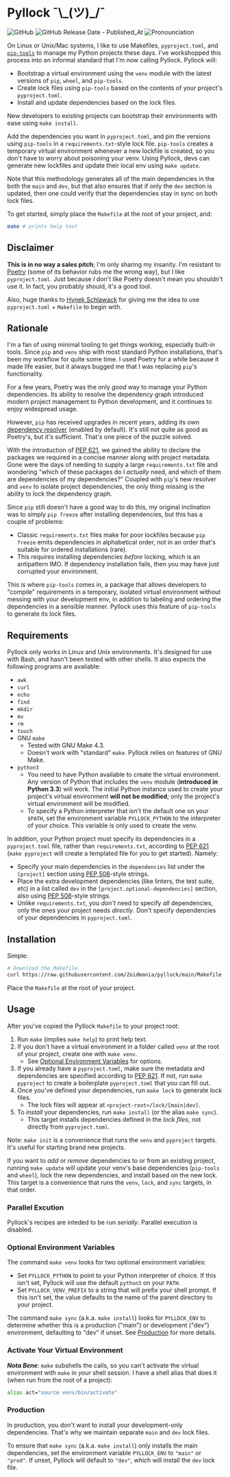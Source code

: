 # Pyllock ¯\\\_(ツ)_/¯

![GitHub](https://img.shields.io/github/license/Zoidmania/pyllock)
![GitHub Release Date - Published_At](https://img.shields.io/github/release-date/Zoidmania/Pyllock)
![Pronounciation](https://img.shields.io/badge/pronounciation-like_%22pilluck%22-blue)

On Linux or Unix/Mac systems, I like to use Makefiles, `pyproject.toml`, and
[`pip-tools`][pip-tools] to manage my Python projects these days. I've workshopped this process into
an informal standard that I'm now calling Pyllock. Pyllock will:

[pip-tools]: https://github.com/jazzband/pip-tools/

- Bootstrap a virtual environment using the `venv` module with the latest versions of `pip`,
  `wheel`, and `pip-tools`.
- Create lock files using `pip-tools` based on the contents of your project's `pyproject.toml`.
- Install and update dependencies based on the lock files.

New developers to existing projects can bootstrap their environments with ease using `make install`.

Add the dependencies you want in `pyproject.toml`, and pin the versions using `pip-tools` in a
`requirements.txt`-style lock file. `pip-tools` creates a temporary virtual environment whenever a
new lockfile is created, so you don't have to worry about poisoning your venv. Using Pyllock, devs can
generate new lockfiles and update their local env using `make update`.

Note that this methodology generates all of the main dependencies in the both the `main` and `dev`,
but that also ensures that if only the `dev` section is updated, then one could verify that the
dependencies stay in sync on both lock files.

To get started, simply place the `Makefile` at the root of your project, and:

```bash
make # prints help text
```

## Disclaimer

**This is in no way a sales pitch**; I'm only sharing my insanity. I'm resistant to [Poetry][poetry]
(some of its behavior rubs me the wrong way), but I like `pyproject.toml`. Just because _I_ don't
like Poetry doesn't mean you shouldn't use it. In fact, you probably should, it's a good tool.

[poetry]: https://python-poetry.org/

Also, huge thanks to [Hynek Schlawack][blog] for giving me the idea to use `pyproject.toml` +
`Makefile` to begin with.

[blog]: https://hynek.me/til/pip-tools-and-pyproject-toml/

## Rationale

I'm a fan of using minimal tooling to get things working, especially built-in tools. Since `pip` and
`venv` ship with most standard Python installations, that's been my workflow for quite some time. I
used Poetry for a while because it made life easier, but it always bugged me that I was replacing
`pip`'s functionality.

For a few years, Poetry was the only _good_ way to manage your Python dependencies. Its ability to
resolve the dependency graph introduced modern project management to Python development, and it
continues to enjoy widespread usage.

However, `pip` has received upgrades in recent years, adding its own [dependency resolver][pip-res]
(enabled by default). It's still not quite as good as Poetry's, but it's sufficient. That's one
piece of the puzzle solved.

[pip-res]: https://pip.pypa.io/en/stable/topics/dependency-resolution/

With the introduction of [PEP 621][pep-621], we gained the ability to declare the packages we
required in a concise manner along with project metadata. Gone were the days of needing to supply a
large `requirements.txt` file and wondering "which of these packages do I _actually_ need, and which
of them are dependencies of my dependencies?" Coupled with `pip`'s new resolver and `venv` to
isolate project dependencies, the only thing missing is the ability to lock the dependency graph.

Since `pip` still doesn't have a good way to do this, my original inclination was to simply
`pip freeze` after installing dependencies, but this has a couple of problems:

- Classic `requirements.txt` files make for poor lockfiles because `pip freeze` emits dependencies
  in alphabetical order, not in an order that's suitable for ordered installations (rare).
- This requires installing dependencies _before_ locking, which is an antipattern IMO. If dependency
  installation fails, then you may have just corrupted your environment.

This is where `pip-tools` comes in, a package that allows developers to "compile" requirements in a
temporary, isolated virtual environment without messing with your development env, in addition to
labeling and ordering the dependencies in a sensible manner. Pyllock uses this feature of `pip-tools`
to generate its lock files.

## Requirements

Pyllock only works in Linux and Unix environments. It's designed for use with Bash, and hasn't been
tested with other shells. It also expects the following programs are available:

- `awk`
- `curl`
- `echo`
- `find`
- `mkdir`
- `mv`
- `rm`
- `touch`
- GNU `make`
    - Tested with GNU Make 4.3.
    - Doesn't work with "standard" `make`. Pyllock relies on features of GNU Make.
- `python3`
    - You need to have Python available to create the virtual environment. Any version of Python
      that includes the `venv` module (**introduced in Python 3.3**) will work. The initial Python
      instance used to create your project's virtual environment **will not be modified**; only the
      project's virtual environment will be modified.
    - To specify a Python interpreter that isn't the default one on your `$PATH`, set the
      environment variable `PYLLOCK_PYTHON` to the interpreter of your choice. This variable is only
      used to create the venv.

In addition, your Python project must specify its dependencies in a `pyproject.toml` file, rather
than `requirements.txt`, according to [PEP 621][pep-621] (`make pyproject` will create a templated
file for you to get started). Namely:

- Specify your main dependencies in the `dependencies` list under the `[project]` section using
  [PEP 508][pep-508]-style strings.
- Place the extra development dependencies (like linters, the test suite, etc) in a list called
  `dev` in the `[project.optional-dependencies]` section, also using [PEP 508][pep-508]-style
  strings.
- Unlike `requirements.txt`, you _don't_ need to specify _all_ dependencies, only the ones your
  project needs _directly_. Don't specify dependencies of your dependencies in `pyproject.toml`.

[pep-621]: https://peps.python.org/pep-0621/
[pep-508]: https://peps.python.org/pep-0508/

## Installation

Simple:

```bash
# Download the Makefile
curl https://raw.githubusercontent.com/Zoidmania/pyllock/main/Makefile -o Makefile
```

Place the `Makefile` at the root of your project.

## Usage

After you've copied the Pyllock `Makefile` to your project root:

1. Run `make` (implies `make help`) to print help text.
1. If you don't have a virtual environment in a folder called `venv` at the root of your project,
   create one with `make venv`.
    - See [Optional Environment Variables](#optional-environment-variables) for options.
1. If you already have a `pyproject.toml`, make sure the metadata and dependencies are specified
   according to [PEP 621][pep-621]. If not, run `make pyproject` to create a boilerplate
   `pyproject.toml` that you can fill out.
1. Once you've defined your dependencies, run `make lock` to generate lock files.
    - The lock files will appear at `<project-root>/lock/[main|dev]`.
1. To _install_ your dependencies, run `make install` (or the alias `make sync`).
    - This target installs dependencies defined in the _lock files_, not directly from
      `pyproject.toml`.

Note: `make init` is a convenience that runs the `venv` and `pyproject` targets. It's useful for
starting brand new projects.

If you want to _add_ or _remove_ dependencies to or from an existing project, running `make update`
will update your venv's base dependencies (`pip-tools` and `wheel`), lock the new dependencies, and
install based on the new lock. This target is a convenience that runs the `venv`, `lock`, and `sync`
targets, in that order.

### Parallel Excution

Pyllock's recipes are inteded to be run _serially_. Parallel execution is disabled.

### Optional Environment Variables

The command `make venv` looks for two optional environment variables:

- Set `PYLLOCK_PYTHON` to point to your Python interpreter of choice. If this isn't set, Pyllock
  will use the default `python3` on your `PATH`.
- Set `PYLLOCK_VENV_PREFIX` to a string that will prefix your shell prompt. If this isn't set, the
  value defaults to the name of the parent directory to your project.

The command `make sync` (a.k.a. `make install`) looks for `PYLLOCK_ENV` to determine whether this is
a production ("main") or development ("dev") environment, defaulting to "dev" if unset. See
[Production](#production) for more details.

### Activate Your Virtual Environment

**_Nota Bene_**: `make` subshells the calls, so you can't activate the virtual environment with
`make` in _your_ shell session. I have a shell alias that does it (when run from the root of a
project):

```bash
alias act="source venv/bin/activate"
```

### Production

In production, you don't want to install your development-only dependencies. That's why we maintain
separate `main` and `dev` lock files.

To ensure that `make sync` (a.k.a. `make install`) only installs the main dependencies, set the
environment variable `PYLLOCK_ENV` to `"main"` or `"prod"`. If unset, Pyllock will default to
`"dev"`, which will install the `dev` lock file.
